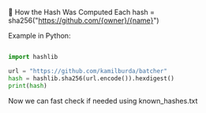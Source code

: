 
🧮 How the Hash Was Computed
Each hash =
sha256("https://github.com/{owner}/{name}")

Example in Python:

``` python

import hashlib

url = "https://github.com/kamilburda/batcher"
hash = hashlib.sha256(url.encode()).hexdigest()
print(hash)


```

Now we can fast check if needed using known_hashes.txt
